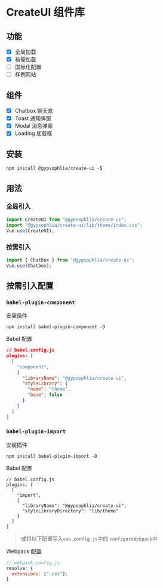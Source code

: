 # CreateUI 组件库

## 功能

- [x] 全局加载
- [x] 按需加载
- [ ] 国际化配置
- [ ] 样例网站

## 组件

- [x] Chatbox 聊天盒
- [x] Toast 通知弹窗
- [x] Modal 消息弹窗
- [x] Loading 加载框

## 安装

```
npm install @gypsophlia/create-ui -S
```

## 用法

### 全局引入

```js
import CreateUI from "@gypsophlia/create-ui";
import "@gypsophlia/create-ui/lib/theme/index.css";
Vue.use(CreateUI);
```

### 按需引入

```js
import { Chatbox } from "@gypsophlia/create-ui";
Vue.use(Chatbox);
```

## 按需引入配置

### `babel-plugin-component`

安装插件

```
npm install babel-plugin-component -D
```

Babel 配置

```json
// babel.config.js
plugins: [
  [
    "component",
    {
      "libraryName": "@gypsophlia/create-ui",
      "styleLibrary": {
        "name": "theme",
        "base": false
      }
    }
  ]
]
```

### `babel-plugin-import`

安装插件

```
npm install babel-plugin-import -D
```

Babel 配置

```
// babel.config.js
plugins: [
  [
    "import",
    {
      "libraryName": "@gypsophlia/create-ui",
      "styleLibraryDirectory": "lib/theme"
    }
  ]
]
```

> 或将以下配置写入`vue.config.js`中的 `configureWebpack`中

Webpack 配置

```js
// webpack.config.js
resolve: {
  extensions: [".css"];
}
```
